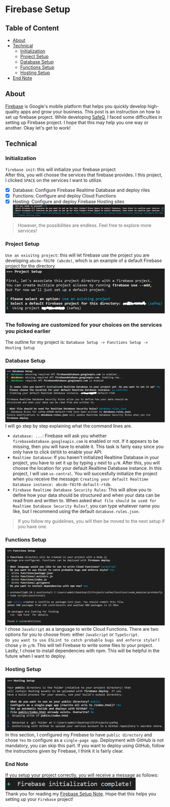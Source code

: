 # Firebase Setup

## Table of Content
- [About](https://github.com/ltn18/SafeQ/blob/main/FirebaseSetup.md#about)
- [Technical](https://github.com/ltn18/SafeQ/blob/main/FirebaseSetup.md#technical)
  * [Initialization](https://github.com/ltn18/SafeQ/blob/main/FirebaseSetup.md#initialization)
  * [Project Setup](https://github.com/ltn18/SafeQ/blob/main/FirebaseSetup.md#project-setup)
  * [Database Setup](https://github.com/ltn18/SafeQ/blob/main/FirebaseSetup.md#database-setup)
  * [Functions Setup](https://github.com/ltn18/SafeQ/blob/main/FirebaseSetup.md#functions-setup)
  * [Hosting Setup](https://github.com/ltn18/SafeQ/blob/main/FirebaseSetup.md#hosting-setup)
- [End Note](https://github.com/ltn18/SafeQ/blob/main/FirebaseSetup.md#end-note)

## About
[Firebase](https://firebase.google.com/) is Google's mobile platform that helps you quickly develop high-quality apps and grow your business.
This post is an instruction on how to set up firebase project.
While developing [SafeQ](https://github.com/ltn18/SafeQ/), I faced some difficulties in setting up Firebase project.
I hope that this may help you one way or another. Okay let's get to work!

## Technical

### Initialization
`firebase init`: this will initialize your firebase project\
After this, you will choose the services that firebase provides. I this project, I clicked `SPACE` on 
the services I want to utilize.
- [x] Database: Configure Firebase Realtime Database and deploy riles
- [x] Functions: Configure and deploy Cloud Functions
- [x] Hosting: Configure and deploy Firebase Hosting sites
![image](/public/firebaseSetup/firebase-init.PNG)  
> However, the possibilities are endless. Feel free to explore more services!

### Project Setup
`Use an exisitng project`: this will let firebase use the project you are developing
`abcde-f01f0 (abcde)`, which is an example of a default Firebase project for the directory
![image](/public/firebaseSetup/project-setup.PNG)  

### The following are customized for your choices on the services you picked earlier 
The outline for my project is: `Database Setup -> Functions Setup -> Hosting Setup`

### Database Setup
![image](/public/firebaseSetup/database-setup.PNG)
I will go step by step explaining what the command lines are.
- `database: ...`: Firebase will ask you whether `firebasedatabase.googleapis.com` is enabled or not. If it appears to be missing, then you will have to enable it. This task is fairly easy since you only have to click `ENTER` to enable your API.
- `Realtime Database`: If you haven't initialized Realtime Database in your project, you have to set it up by typing `y` next to `y/N`. After this, you will choose the location for your default Realtime Database instance. In this project, I will use `us-central`. You will succesfully initialize the project when you receive the message: 
`Creating your default Realtime Database instance: abcde-f01f0-default-rtdb`.
- `Firebase Realtime Database Security Rules`: This will allow you to define how your data should be structured and when your data can be read from and written to. When asked `What file should be used for Realtime Database Security Rules?`, you can type whatever name you like, but I recommend using the default `database.rules.json`.
> If you follow my guidelines, you will then be moved to the next setup if you have one.

### Functions Setup
![image](/public/firebaseSetup/functions-setup.PNG)
I chose `JavaScript` as a language to write Cloud Functions. There are two options for you to choose from: 
either `JavaScript` or `TypeScript`.\
`Do you want to use ESLint to catch probable bugs and enforce style?` I chose `y` in `y/N`. This will tell
Firebase to write some files to your project.\
Lastly, I chose to install dependencies with npm. This will be helpful in the future when I want to deploy.

### Hosting Setup
![image](/public/firebaseSetup/hosting-setup.PNG)
In this section, I configured my Firebase to have `public directory` and chose `Yes` to configure as a `single-page app`. Deployment with GitHub is not mandatory, you can skip this part. If you want to deploy using GitHub, follow the instructions given by Firebase, I think it is fairly clear. 

### End Note
If you setup your project correctly, you will receive a message as follows:\
![image](/public/firebaseSetup/success-setup.PNG)\
Thank you for reading my [Firebase Setup Note](https://github.com/ltn18/SafeQ/blob/main/FirebaseSetup.md#firebase-setup). Hope that this helps you setting up your `Firebase` project!
